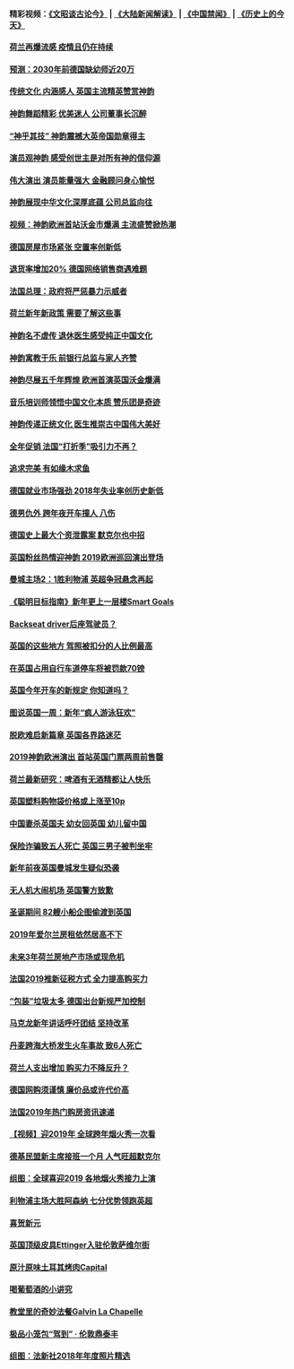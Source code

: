 #### 精彩视频：[《文昭谈古论今》](https://github.com/gfw-breaker/wenzhao/blob/master/README.md?t=01101830) | [《大陆新闻解读》](https://github.com/gfw-breaker/ntdtv-comedy/blob/master/README.md?t=01101830) | [《中国禁闻》](https://github.com/gfw-breaker/ntdtv-news/blob/master/README.md?t=01101830) | [《历史上的今天》](https://github.com/gfw-breaker/today-in-history/blob/master/README.md?t=01101830) 

#### [荷兰再爆流感 疫情且仍在持续](../pages/nsc974/n10965996.md?t=01101830) 

#### [预测：2030年前德国缺幼师近20万](../pages/nsc974/n10965934.md?t=01101830) 

#### [传统文化 内涵感人 英国主流精英赞赏神韵](../pages/nsc974/n10965374.md?t=01101830) 

#### [神韵舞蹈精彩 优美迷人 公司董事长沉醉](../pages/nsc974/n10965237.md?t=01101830) 

#### [“神乎其技” 神韵震撼大英帝国勋章得主](../pages/nsc974/n10964718.md?t=01101830) 

#### [演员观神韵 感受创世主是对所有神的信仰源](../pages/nsc974/n10964931.md?t=01101830) 

#### [伟大演出 演员能量强大 金融顾问身心愉悦](../pages/nsc974/n10964616.md?t=01101830) 

#### [神韵展现中华文化深厚底蕴 公司总监向往](../pages/nsc974/n10964581.md?t=01101830) 

#### [视频：神韵欧洲首站沃金市爆满 主流盛赞掀热潮](../pages/nsc974/n10964483.md?t=01101830) 

#### [德国房屋市场紧张 空置率创新低](../pages/nsc974/n10964397.md?t=01101830) 

#### [退货率增加20% 德国网络销售商遇难题](../pages/nsc974/n10964456.md?t=01101830) 

#### [法国总理：政府将严惩暴力示威者](../pages/nsc974/n10963993.md?t=01101830) 

#### [荷兰新年新政策 需要了解这些事](../pages/nsc974/n10963965.md?t=01101830) 

#### [神韵名不虚传 退休医生感受纯正中国文化](../pages/nsc974/n10962905.md?t=01101830) 

#### [神韵寓教于乐 前银行总监与家人齐赞](../pages/nsc974/n10962993.md?t=01101830) 

#### [神韵尽展五千年辉煌 欧洲首演英国沃金爆满](../pages/nsc974/n10962683.md?t=01101830) 

#### [音乐培训师领悟中国文化本质 赞乐团是奇迹](../pages/nsc974/n10962443.md?t=01101830) 

#### [神韵传递正统文化 医生推崇古中国伟大美好](../pages/nsc974/n10962397.md?t=01101830) 

#### [全年促销 法国“打折季”吸引力不再？](../pages/nsc974/n10961553.md?t=01101830) 

#### [追求完美 有如缘木求鱼](../pages/nsc974/n10962255.md?t=01101830) 

#### [德国就业市场强劲 2018年失业率创历史新低](../pages/nsc974/n10961491.md?t=01101830) 

#### [德男仇外 跨年夜开车撞人 八伤](../pages/nsc974/n10961367.md?t=01101830) 

#### [德国史上最大个资泄露案 默克尔也中招](../pages/nsc974/n10960100.md?t=01101830) 

#### [英国粉丝热情迎神韵 2019欧洲巡回演出登场](../pages/nsc974/n10958683.md?t=01101830) 

#### [曼城主场2：1胜利物浦 英超争冠悬念再起](../pages/nsc974/n10954843.md?t=01101830) 

#### [《聪明目标指南》新年更上一层楼Smart Goals](../pages/nsc974/n10954583.md?t=01101830) 

#### [Backseat driver后座驾驶员？](../pages/nsc974/n10954192.md?t=01101830) 

#### [英国的这些地方 驾照被扣分的人比例最高](../pages/nsc974/n10954152.md?t=01101830) 

#### [在英国占用自行车道停车将被罚款70镑](../pages/nsc974/n10954142.md?t=01101830) 

#### [英国今年开车的新规定 你知道吗？](../pages/nsc974/n10953267.md?t=01101830) 

#### [图说英国一周：新年“疯人游泳狂欢”](../pages/nsc974/n10953234.md?t=01101830) 

#### [脱欧难启新篇章 英国各界路迷茫](../pages/nsc974/n10951727.md?t=01101830) 

#### [2019神韵欧洲演出 首站英国门票两周前售罄](../pages/nsc974/n10951678.md?t=01101830) 

#### [荷兰最新研究：啤酒有无酒精都让人快乐](../pages/nsc974/n10950834.md?t=01101830) 

#### [英国塑料购物袋价格或上涨至10p](../pages/nsc974/n10951770.md?t=01101830) 

#### [中国妻杀英国夫 幼女回英国 幼儿留中国](../pages/nsc974/n10951754.md?t=01101830) 

#### [保险诈骗致五人死亡 英国三男子被判坐牢](../pages/nsc974/n10951747.md?t=01101830) 

#### [新年前夜英国曼城发生疑似恐袭](../pages/nsc974/n10951741.md?t=01101830) 

#### [无人机大闹机场 英国警方致歉](../pages/nsc974/n10951733.md?t=01101830) 

#### [圣诞期间 82艘小船企图偷渡到英国](../pages/nsc974/n10951711.md?t=01101830) 

#### [2019年爱尔兰房租依然居高不下](../pages/nsc974/n10950906.md?t=01101830) 

#### [未来3年荷兰房地产市场或现危机](../pages/nsc974/n10950888.md?t=01101830) 

#### [法国2019推新征税方式 全力提高购买力](../pages/nsc974/n10946987.md?t=01101830) 

#### [“包装”垃圾太多 德国出台新规严加控制](../pages/nsc974/n10948358.md?t=01101830) 

#### [马克龙新年讲话呼吁团结 坚持改革](../pages/nsc974/n10947012.md?t=01101830) 

#### [丹麦跨海大桥发生火车事故 致6人死亡](../pages/nsc974/n10948353.md?t=01101830) 

#### [荷兰人支出增加 购买力不降反升？](../pages/nsc974/n10948390.md?t=01101830) 

#### [德国网购须谨慎 廉价品或许代价高](../pages/nsc974/n10948233.md?t=01101830) 

#### [法国2019年热门购房资讯速递](../pages/nsc974/n10947033.md?t=01101830) 

#### [【视频】迎2019年 全球跨年烟火秀一次看](../pages/nsc974/n10946627.md?t=01101830) 

#### [德基民盟新主席接班一个月 人气旺超默克尔](../pages/nsc974/n10946634.md?t=01101830) 

#### [组图：全球喜迎2019 各地烟火秀接力上演](../pages/nsc974/n10945584.md?t=01101830) 

#### [利物浦主场大胜阿森纳 七分优势领跑英超](../pages/nsc974/n10945421.md?t=01101830) 

#### [喜贺新元](../pages/nsc974/n10936605.md?t=01101830) 

#### [英国顶级皮具Ettinger入驻伦敦萨维尔街](../pages/nsc974/n10936595.md?t=01101830) 

#### [原汁原味土耳其烤肉Capital](../pages/nsc974/n10936573.md?t=01101830) 

#### [喝葡萄酒的小讲究](../pages/nsc974/n10936535.md?t=01101830) 

#### [教堂里的奇妙法餐Galvin La Chapelle](../pages/nsc974/n10935913.md?t=01101830) 

#### [极品小笼包“驾到” · 伦敦鼎泰丰](../pages/nsc974/n10935791.md?t=01101830) 

#### [组图：法新社2018年年度照片精选](../pages/nsc974/n10935213.md?t=01101830) 

